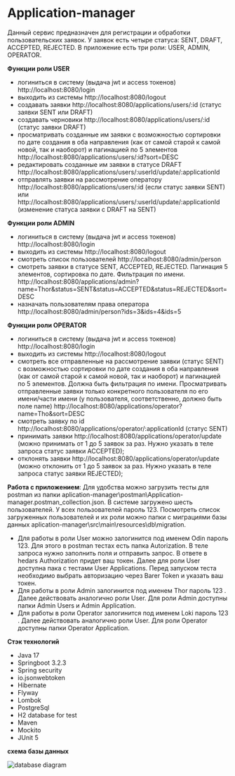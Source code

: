 # Application-manager
Данный сервис предназначен для регистрации и обработки пользовательских заявок. У заявок есть четыре статуса: SENT, DRAFT, ACCEPTED, REJECTED. В приложение есть три роли: USER, ADMIN, OPERATOR. 

 **Функции роли USER**
* логиниться в систему (выдача jwt и access токенов) http://localhost:8080/login
* выходить из системы  http://localhost:8080/logout 
* создавать заявки http://localhost:8080/applications/users/:id (статус заявки SENT или DRAFT)
* создавать черновики http://localhost:8080/applications/users/:id (статус заявки DRAFT)
* просматривать созданные им заявки с возможностью сортировки по дате создания в оба направления (как от самой старой к самой новой, так и наоборот) и пагинацией по 5 элементов http://localhost:8080/applications/users/:id?sort=DESC
* редактировать созданные им заявки в статусе DRAFT http://localhost:8080/applications/users/:userId/update/:applicationId 
* отправлять заявки на рассмотрение оператору http://localhost:8080/applications/users/:id (если статус заявки SENT) или http://localhost:8080/applications/users/:userId/update/:applicationId (изменение статуса заявки с DRAFT на SENT)

 **Функции роли ADMIN**
* логиниться в систему (выдача jwt и access токенов) http://localhost:8080/login
* выходить из системы http://localhost:8080/logout 
* смотреть список пользователей http://localhost:8080/admin/person
* смотреть заявки в статусе SENT, ACCEPTED, REJECTED. Пагинация 5 элементов, сортировка по дате. Фильтрация по имени. http://localhost:8080/applications/admin?name=Thor&status=SENT&status=ACCEPTED&status=REJECTED&sort=DESC
* назначать пользователям права оператора http://localhost:8080/admin/person?ids=3&ids=4&ids=5

 **Функции роли OPERATOR** 
* логиниться в систему (выдача jwt и access токенов) http://localhost:8080/login
* выходить из системы http://localhost:8080/logout 
* смотреть все отправленные на рассмотрение заявки (статус SENT) с возможностью сортировки по дате создания в оба направления (как от самой старой к самой новой, так и наоборот) и пагинацией по 5 элементов. Должна быть фильтрация по имени. Просматривать отправленные заявки только конкретного пользователя по его имени/части имени (у пользователя, соответственно, должно быть поле name) http://localhost:8080/applications/operator?name=Tho&sort=DESC 
* смотреть заявку по id http://localhost:8080/applications/operator/:applicationId (статус SENT)
* принимать заявки http://localhost:8080/applications/operator/update (можно принимать от 1 до 5 заявок за раз. Нужно указать в теле запроса статус заявки ACCEPTED);
* отклонять заявки http://localhost:8080/applications/operator/update (можно отклонить от 1 до 5 заявок за раз. Нужно указать в теле запроса статус заявки REJECTED);

 **Работа с приложением**:
 Для удобства можно загрузить тесты для postman из папки aplication-manager\postman\Application-manager.postman_collection.json. В системе загружено шесть пользователей. У всех пользователей пароль 123. Посмотреть список загруженных пользователей и их роли можно папки с миграциями базы данных aplication-manager\src\main\resources\db\migration.
* Для работы в роли User можно залогинится под именем Odin пароль 123. Для этого в postman тестах есть папка Autorization. В теле запроса нужно заполнить поля и отправить запрос. В ответе в hedars Authorization придет ваш токен. Далее для роли User доступна пака с тестами User Applications. Перед запуском теста необходимо выбрать авторизацию через Barer Token и указать ваш токен.
* Для работы в роли Admin залогинится под именем Thor пароль 123 . Далее действовать аналогично роли User. Для роли Admin доступны папки Admin Users и  Admin Application.
* Для работы в роли Operator залогинится под именем Loki пароль 123 . Далее действовать аналогично роли User. Для роли Operator доступны папки Operator Application.

**Стэк технологий**  
* Java 17
* Springboot 3.2.3
* Spring security
* io.jsonwebtoken
* Hibernate
* Flyway
* Lombok
* PostgreSql
* H2 database for test
* Maven
* Mockito
* JUnit 5

**схема базы данных**

  ![database diagram](https://github.com/Fenris06/application-manager/blob/master/application-db%20-%20public.png)
